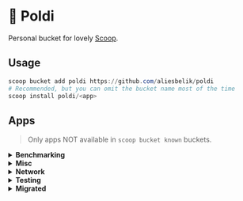 # :owl: Poldi

Personal bucket for lovely [Scoop](https://scoop.sh/).

## Usage

```powershell
scoop bucket add poldi https://github.com/aliesbelik/poldi
# Recommended, but you can omit the bucket name most of the time
scoop install poldi/<app>
```

## Apps

> Only apps NOT available in `scoop bucket known` buckets.

<details>
  <summary><strong>Benchmarking</strong></summary>

- [ali](https://github.com/nakabonne/ali) - A HTTP load testing tool capable of performing real-time analysis, inspired by `vegeta` and `jplot`.
- [blast](https://github.com/dave/blast) - A simple, protocol agnostic tool for API load testing and batch jobs, written in Go.
- [bombardier](https://github.com/codesenberg/bombardier) - Fast cross-platform HTTP benchmarking tool written in Go.
- [cassowary](https://github.com/rogerwelin/cassowary) - Modern cross-platform HTTP load testing tool written in Go, inspired by `k6`, `ab` & `httpstat`.
- [fortio](https://github.com/fortio/fortio) - A HTTP/gRPC load testing library, CLI tool, advanced echo server and web UI written in Go.
- [ghz](https://github.com/bojand/ghz) - Simple gRPC benchmarking and load testing tool written in Go.
- [goku](https://github.com/k-nasa/goku) - A HTTP load testing application written in Rust.
- [hey](https://github.com/rakyll/hey) - HTTP load generator, ApacheBench (`ab`) replacement.
- [oha](https://github.com/hatoo/oha) - HTTP load generator, inspired by `hey` with `tui` animation.
- [pewpew](https://github.com/bengadbois/pewpew) - A flexible HTTP CLI stress testing tool for websites and web services, written in Go.
- [plow](https://github.com/six-ddc/plow) - A high-performance HTTP benchmarking tool written in Go, with real-time web UI and terminal displaying.
- [reqstress](https://github.com/utkusen/reqstress) - A benchmarking & stressing tool that can send raw HTTP requests, written in Go.
- [rewrk](https://github.com/ChillFish8/rewrk) - A modern HTTP framework benchmarking tool written in Rust, supporting HTTP/1 and HTTP/2 benchmarks.
- [vegeta](https://github.com/tsenart/vegeta) - HTTP load testing tool and library written in Go.

</details>

<details>
  <summary><strong>Misc</strong></summary>

- [eget](https://github.com/zyedidia/eget) - Easily install prebuilt binaries from GitHub.
- [jo](https://github.com/jpmens/jo) - A small utility to create JSON objects from a shell.

</details>

<details>
  <summary><strong>Network</strong></summary>

- [cdntest](https://github.com/Redundancy/cdntest) - A CLI tool for gathering info in order to debug CDN connection issues without requiring end users to install and use complicated tools.
- [curlie](https://github.com/rs/curlie) - A frontend to `curl` that adds the ease of use of `httpie`, without compromising on features and performance.
- [dnslookup](https://github.com/ameshkov/dnslookup) - Simple CLI utility to make DNS lookups.
- [dnsping](https://github.com/fortio/dnsping) - DNS ping utility to check packet loss and latency issues with DNS servers.
- [dnsproxy](https://github.com/AdguardTeam/dnsproxy) - A simple DNS proxy server with support all existing DNS protocols including DNS-over-TLS, DNS-over-HTTPS, DNS-over-QUIC and DNSCrypt.
- [dnstrace](https://github.com/rs/dnstrace) - A DNS resolution tracing tool, performs a DNS resolution by tracing the delegation path from the root name servers, and by following the CNAME chain.
- [httpie-go](https://github.com/nojima/httpie-go) - `httpie`-like HTTP client written in Go.
- [mturoute](https://elifulkerson.com/projects/mturoute.php) - Eli Fulkerson's CLI tool analogous to `ping` and `traceroute`, which finds the maximum MTU between you and another host by passing ICMP requests with differing payload size.

</details>

<details>
  <summary><strong>Testing</strong></summary>

- [hetty](https://github.com/dstotijn/hetty) - An HTTP toolkit for security research.
- [httplab](https://github.com/qustavo/httplab) - An interactive web server written in Go.
- [mqtt-cli](https://github.com/hivemq/mqtt-cli) - MQTT 5.0 and 3.1.1 compatible and feature-rich MQTT CLI tool.
- [muffet](https://github.com/raviqqe/muffet) - Fast website link checker in Go.
- [websocat](https://github.com/vi/websocat) - A CLI client for WebSockets, like `netcat` (or `curl`) for ws:// with advanced `socat`-like functions.

</details>

<details>
  <summary><strong>Migrated</strong></summary>

- [ddosify](https://github.com/ddosify/ddosify) - Migrated, use `main/ddosify`.
- [tcping](https://elifulkerson.com/projects/tcping.php) - Migrated, use `main/tcping`.
- [termscp](https://github.com/veeso/termscp) - Migrated, use `main/termscp`.

</details>
